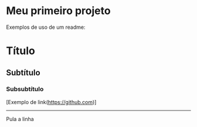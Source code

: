 # Meu primeiro projeto

Exemplos de uso de um readme:
# Título
## Subtítulo
### Subsubtítulo

[Exemplo de link(https://github.com)]

--- 
Pula a linha